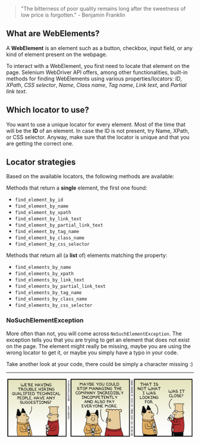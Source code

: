 > "The bitterness of poor quality remains long after the sweetness of low price is forgotten." - Benjamin Franklin


## What are WebElements?

A **WebElement** is an element such as a button, checkbox, input field, or any kind of element present on the webpage.

To interact with a WebElement, you first need to locate that element on the page. Selenium WebDriver API offers, among other functionalities, built-in methods for finding WebElements using various properties/locators: *ID*, *XPath*, *CSS selector*, *Name*, *Class name*, *Tag name*, *Link text*, and *Partial link text*.

## Which locator to use?

You want to use a unique locator for every element. Most of the time that will be the **ID** of an element.
In case the ID is not present, try Name, XPath, or CSS selector. Anyway, make sure that the locator is unique and that you are getting the correct one.

## Locator strategies
Based on the available locators, the following methods are available:

Methods that return a **single** element, the first one found:

 - `find_element_by_id`
 - `find_element_by_name`
 - `find_element_by_xpath`
 - `find_element_by_link_text`
 - `find_element_by_partial_link_text`
 - `find_element_by_tag_name`
 - `find_element_by_class_name`
 - `find_element_by_css_selector`

Methods that return all (a **list** of) elements matching the property:

 - `find_elements_by_name`
 - `find_elements_by_xpath`
 - `find_elements_by_link_text`
 - `find_elements_by_partial_link_text`
 - `find_elements_by_tag_name`
 - `find_elements_by_class_name`
 - `find_elements_by_css_selector`
 

### NoSuchElementException
More often than not, you will come across `NoSuchElementException`. 
The exception tells you that you are trying to get an element that does not exist on the page. The element might really be missing, maybe you are using the wrong locator to get it, or maybe you simply have a typo in your code.

Take another look at your code, there could be simply a character missing :)


---


![dilbert_selenium_strategies.png](/img/dilbert_selenium_strategies.png)
